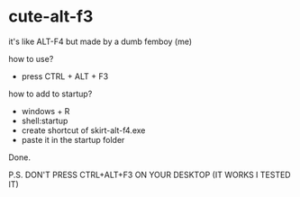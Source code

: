 # cute-alt-f3
it's like ALT-F4 but made by a dumb femboy (me)

how to use?

- press CTRL + ALT + F3

how to add to startup?

- windows + R
- shell:startup
- create shortcut of skirt-alt-f4.exe
- paste it in the startup folder

Done.

P.S. DON'T PRESS CTRL+ALT+F3 ON YOUR DESKTOP (IT WORKS I TESTED IT)
